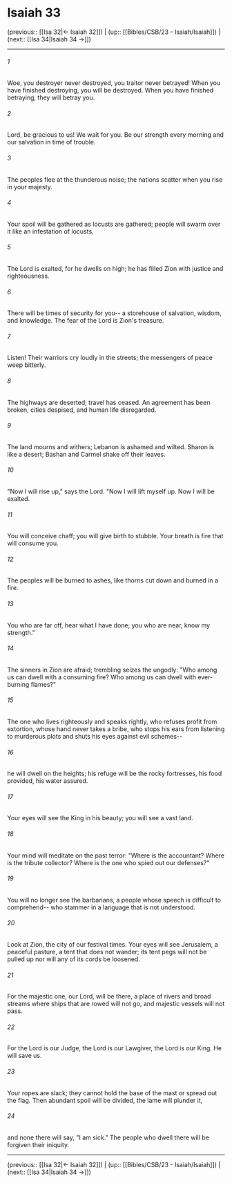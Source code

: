 # Isaiah 33

(previous:: [[Isa 32|← Isaiah 32]]) | (up:: [[Bibles/CSB/23 - Isaiah/Isaiah]]) | (next:: [[Isa 34|Isaiah 34 →]])

***


###### 1 
Woe, you destroyer never destroyed, you traitor never betrayed! When you have finished destroying, you will be destroyed. When you have finished betraying, they will betray you. 

###### 2 
Lord, be gracious to us! We wait for you. Be our strength every morning and our salvation in time of trouble. 

###### 3 
The peoples flee at the thunderous noise; the nations scatter when you rise in your majesty. 

###### 4 
Your spoil will be gathered as locusts are gathered; people will swarm over it like an infestation of locusts. 

###### 5 
The Lord is exalted, for he dwells on high; he has filled Zion with justice and righteousness. 

###### 6 
There will be times of security for you-- a storehouse of salvation, wisdom, and knowledge. The fear of the Lord is Zion's treasure. 

###### 7 
Listen! Their warriors cry loudly in the streets; the messengers of peace weep bitterly. 

###### 8 
The highways are deserted; travel has ceased. An agreement has been broken, cities despised, and human life disregarded. 

###### 9 
The land mourns and withers; Lebanon is ashamed and wilted. Sharon is like a desert; Bashan and Carmel shake off their leaves. 

###### 10 
"Now I will rise up," says the Lord. "Now I will lift myself up. Now I will be exalted. 

###### 11 
You will conceive chaff; you will give birth to stubble. Your breath is fire that will consume you. 

###### 12 
The peoples will be burned to ashes, like thorns cut down and burned in a fire. 

###### 13 
You who are far off, hear what I have done; you who are near, know my strength." 

###### 14 
The sinners in Zion are afraid; trembling seizes the ungodly: "Who among us can dwell with a consuming fire? Who among us can dwell with ever-burning flames?" 

###### 15 
The one who lives righteously and speaks rightly, who refuses profit from extortion, whose hand never takes a bribe, who stops his ears from listening to murderous plots and shuts his eyes against evil schemes-- 

###### 16 
he will dwell on the heights; his refuge will be the rocky fortresses, his food provided, his water assured. 

###### 17 
Your eyes will see the King in his beauty; you will see a vast land. 

###### 18 
Your mind will meditate on the past terror: "Where is the accountant? Where is the tribute collector? Where is the one who spied out our defenses?" 

###### 19 
You will no longer see the barbarians, a people whose speech is difficult to comprehend-- who stammer in a language that is not understood. 

###### 20 
Look at Zion, the city of our festival times. Your eyes will see Jerusalem, a peaceful pasture, a tent that does not wander; its tent pegs will not be pulled up nor will any of its cords be loosened. 

###### 21 
For the majestic one, our Lord, will be there, a place of rivers and broad streams where ships that are rowed will not go, and majestic vessels will not pass. 

###### 22 
For the Lord is our Judge, the Lord is our Lawgiver, the Lord is our King. He will save us. 

###### 23 
Your ropes are slack; they cannot hold the base of the mast or spread out the flag. Then abundant spoil will be divided, the lame will plunder it, 

###### 24 
and none there will say, "I am sick." The people who dwell there will be forgiven their iniquity.

***

(previous:: [[Isa 32|← Isaiah 32]]) | (up:: [[Bibles/CSB/23 - Isaiah/Isaiah]]) | (next:: [[Isa 34|Isaiah 34 →]])
